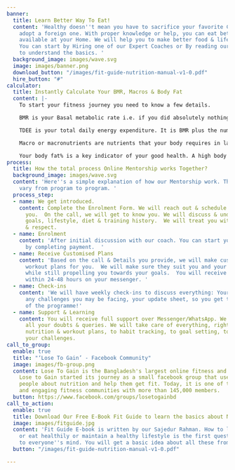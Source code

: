 ```yaml
---
banner:
  title: Learn Better Way To Eat!
  content: 'Healthy doesn''t mean you have to sacrifice your favorite Cuisine and
    adopt a foreign one. With proper knowledge or help, you can eat better with food
    available at your Home. We will help you to make better food & lifestyle choice.
    You can start by Hiring one of our Expert Coaches or By reading our free ebook
    to understand the basics. '
  background_image: images/wave.svg
  image: images/banner.png
  download_button: "/images/fit-guide-nutrition-manual-v1-0.pdf"
  hire_button: "#"
calculator:
  title: Instantly Calculate Your BMR, Macros & Body Fat
  content: |-
    To start your fitness journey you need to know a few details.

    BMR is your Basal metabolic rate i.e. if you did absolutely nothing all day, it is the number of calories your body uses to sustain life.

    TDEE is your total daily energy expenditure. It is BMR plus the number of calories burnt through activity.

    Macro or macronutrients are nutrients that your body requires in large quantities such as Fat, Protein, Carbs, Water, and Fiber. A good balance of these macronutrients is essential to your fitness goals.

    Your body fat% is a key indicator of your good health. A high body fat% is not only undesirable, but it also puts you at a higher risk of lifestyle diseases. A body fat% of 15 or less is recommended for males while a body fat % of less than 25 is recommended for females.
process:
  title: How the total process Online Mentorship works Together?
  background_image: images/wave.svg
  content: 'Here''s a simple explanation of how our Mentorship work. These steps may
    vary from program to program. '
  process_step:
  - name: We get introduced.
    content: Complete the Enrolment Form. We will reach out & schedule a call with
      you.  On the call, we will get to know you. We will discuss & understand your
      goals, lifestyle, diet & training history.  We will treat you with utmost empathy
      & respect.
  - name: Enrolment
    content: 'After initial discussion with our coach. You can start your journey
      by completing payment.  '
  - name: Receive Customised Plans
    content: 'Based on the call & Details you provide, we will make custom diet and
      workout plans for you.  We will make sure they suit you and your lifestyle,
      while still propelling you towards your goals.  You will receive your plans
      within 24-48 hours on your messenger. '
  - name: Check-ins
    content: 'We will have weekly check-ins to discuss everything: Your weekly progress,
      any challenges you may be facing, your update sheet, so you get the best out
      of the programme!'
  - name: Support & Learning
    content: You will receive full support over Messenger/WhatsApp. We will clear
      all your doubts & queries. We will take care of everything, right from your
      nutrition & workout plans, to habit tracking, to goal setting, to overcoming
      your challenges.
call_to_group:
  enable: true
  title: "‘Lose To Gain’ - Facebook Community"
  image: images/fb-group.png
  content: Lose To Gain is the Bangladesh's largest online fitness and nutrition community.
    Lose to Gain started its journey as a small facebook group that used to teach
    people about nutrition and help them get fit. Today, it is one of the most informative
    and engaging fitness communities with more than 145,000 members.
  button: https://www.facebook.com/groups/losetogainbd
call_to_action:
  enable: true
  title: Download Our Free E-Book Fit Guide to learn the basics about Nutrition.
  image: images/fitguide.jpg
  content: 'Fit Guide E-book is written by our Sajedur Rahman. How to lose weight
    or eat healthily or maintain a healthy lifestyle is the first question that comes
    to everyone''s mind. You will get a basic idea about all these from this book.  '
  button: "/images/fit-guide-nutrition-manual-v1-0.pdf"

---
```

